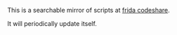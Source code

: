 This is a searchable mirror of scripts at [frida codeshare](https://codeshare.frida.re/browse).

It will periodically update itself.
